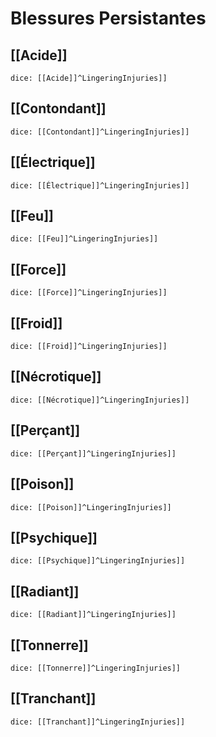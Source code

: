 # Blessures Persistantes
## [[Acide]]
`dice: [[Acide]]^LingeringInjuries]]`
## [[Contondant]]
`dice: [[Contondant]]^LingeringInjuries]]`
## [[Électrique]]
`dice: [[Électrique]]^LingeringInjuries]]`
## [[Feu]]
`dice: [[Feu]]^LingeringInjuries]]`
## [[Force]]
`dice: [[Force]]^LingeringInjuries]]`
## [[Froid]]
`dice: [[Froid]]^LingeringInjuries]]`
## [[Nécrotique]]
`dice: [[Nécrotique]]^LingeringInjuries]]`
## [[Perçant]]
`dice: [[Perçant]]^LingeringInjuries]]`
## [[Poison]]
`dice: [[Poison]]^LingeringInjuries]]`
## [[Psychique]]
`dice: [[Psychique]]^LingeringInjuries]]`
## [[Radiant]]
`dice: [[Radiant]]^LingeringInjuries]]`
## [[Tonnerre]]
`dice: [[Tonnerre]]^LingeringInjuries]]`
## [[Tranchant]]
`dice: [[Tranchant]]^LingeringInjuries]]`